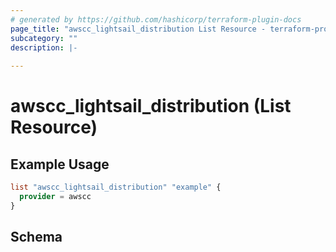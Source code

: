 ```yaml
---
# generated by https://github.com/hashicorp/terraform-plugin-docs
page_title: "awscc_lightsail_distribution List Resource - terraform-provider-awscc"
subcategory: ""
description: |-
  
---
```


# awscc_lightsail_distribution (List Resource)



## Example Usage

```terraform
list "awscc_lightsail_distribution" "example" {
  provider = awscc
}
```

<!-- schema generated by tfplugindocs -->
## Schema
